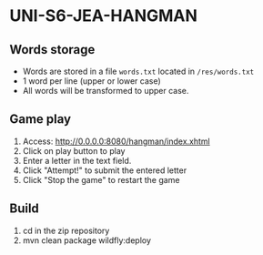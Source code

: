 # UNI-S6-JEA-HANGMAN

## Words storage

- Words are stored in a file `words.txt` located in `/res/words.txt`
- 1 word per line (upper or lower case)
- All words will be transformed to upper case.

## Game play

1. Access: http://0.0.0.0:8080/hangman/index.xhtml
2. Click on play button to play
3. Enter a letter in the text field.
4. Click "Attempt!" to submit the entered letter
5. Click "Stop the game" to restart the game

## Build

1. cd in the zip repository
2. mvn clean package wildfly:deploy

